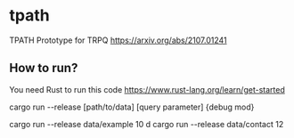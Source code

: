 # tpath
TPATH 
Prototype for TRPQ
https://arxiv.org/abs/2107.01241

## How to run? 

You need Rust to run this code
https://www.rust-lang.org/learn/get-started



cargo run --release [path/to/data] [query parameter] {debug mod} 

cargo run --release data/example 10 d
cargo run --release data/contact 12 
